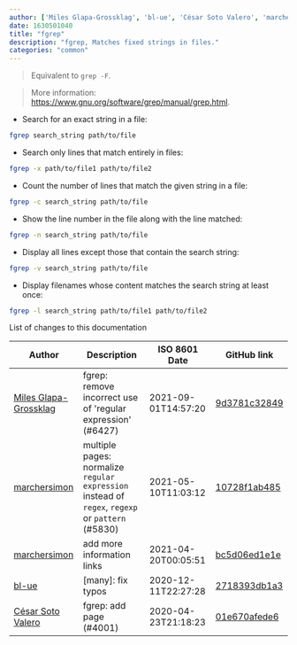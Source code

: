 ```yaml
---
author: ['Miles Glapa-Grossklag', 'bl-ue', 'César Soto Valero', 'marchersimon']
date: 1630501040
title: "fgrep"
description: "fgrep, Matches fixed strings in files."
categories: "common"
---
```

> Equivalent to `grep -F`.

> More information: <https://www.gnu.org/software/grep/manual/grep.html>.

- Search for an exact string in a file:

```bash
fgrep search_string path/to/file
```

- Search only lines that match entirely in files:

```bash
fgrep -x path/to/file1 path/to/file2
```

- Count the number of lines that match the given string in a file:

```bash
fgrep -c search_string path/to/file
```

- Show the line number in the file along with the line matched:

```bash
fgrep -n search_string path/to/file
```

- Display all lines except those that contain the search string:

```bash
fgrep -v search_string path/to/file
```

- Display filenames whose content matches the search string at least once:

```bash
fgrep -l search_string path/to/file1 path/to/file2
```
List of changes to this documentation


Author | Description | ISO 8601 Date | GitHub link
------|-----|-----|-----
[Miles Glapa-Grossklag](mailto:miles@glapa-grossklag.com) | fgrep: remove incorrect use of 'regular expression' (#6427) | 2021-09-01T14:57:20 | [9d3781c32849](https://github.com/tldr-pages/tldr/commit/9d3781c3284966e3ac0cc3ca7b922c655d9b0405)
[marchersimon](mailto:50295997+marchersimon@users.noreply.github.com) | multiple pages: normalize `regular expression` instead of `regex`, `regexp` or `pattern` (#5830) | 2021-05-10T11:03:12 | [10728f1ab485](https://github.com/tldr-pages/tldr/commit/10728f1ab485957d66af3940a030b0fb77611fc0)
[marchersimon](mailto:marchersimon@zohomail.eu) | add more information links | 2021-04-20T00:05:51 | [bc5d06ed1e1e](https://github.com/tldr-pages/tldr/commit/bc5d06ed1e1e112cfb368a38ae5918ef124cdc22)
[bl-ue](mailto:54780737+bl-ue@users.noreply.github.com) | [many]: fix typos | 2020-12-11T22:27:28 | [2718393db1a3](https://github.com/tldr-pages/tldr/commit/2718393db1a358b04f94effb6a8b16e61647fb0b)
[César Soto Valero](mailto:cesarsotovalero@gmail.com) | fgrep: add page (#4001) | 2020-04-23T21:18:23 | [01e670afede6](https://github.com/tldr-pages/tldr/commit/01e670afede63c6fc63bcc1127c6c5f0d69623ff)

